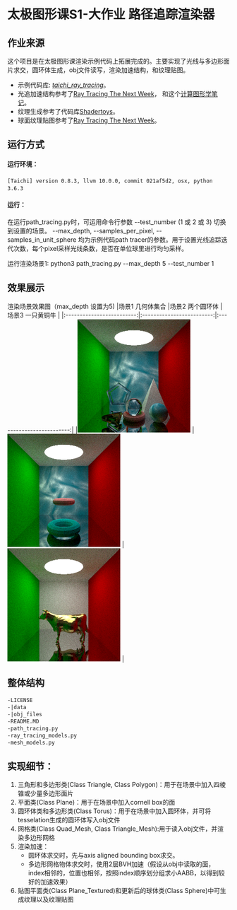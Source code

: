 # 太极图形课S1-大作业 路径追踪渲染器

## 作业来源
这个项目是在太极图形课渲染示例代码上拓展完成的。主要实现了光线与多边形面片求交，圆环体生成，obj文件读写，渲染加速结构，和纹理贴图。

- 示例代码库: [*taichi_ray_tracing*](https://github.com/taichiCourse01/taichi_ray_tracing)。
- 光追加速结构参考了[Ray Tracing The Next Week](https://raytracing.github.io/)，
  和这个[计算图形学笔记](https://zhuanlan.zhihu.com/p/144403802)。
- 纹理生成参考了代码库[Shadertoys](https://github.com/taichiCourse01/--Shadertoys)。
- 球面纹理贴图参考了[Ray Tracing The Next Week](https://raytracing.github.io/)。

## 运行方式

#### 运行环境：
`[Taichi] version 0.8.3, llvm 10.0.0, commit 021af5d2, osx, python 3.6.3`

#### 运行：
在运行path_tracing.py时，可运用命令行参数 --test_number (1 或 2 或 3) 切换到设置的场景。
--max_depth, --samples_per_pixel, --samples_in_unit_sphere 均为示例代码path tracer的参数。用于设置光线追踪迭代次数，每个pixel采样光线条数，是否在单位球里进行均匀采样。

运行渲染场景1: python3 path_tracing.py --max_depth 5 --test_number 1

## 效果展示
渲染场景效果图（max_depth 设置为5)
|场景1 几何体集合 |场景2 两个圆环体 | 场景3 一只黄铜牛 |
|:-------------------------:|:-------------------------:|:-------------------------:|
|<img src="./data/test_scene_1_small.png"> |<img src="./data/test_scene_2_small.png"> |<img src="./data/test_scene_3_small.png"> |

## 整体结构

```
-LICENSE
-|data
-|obj_files
-README.MD
-path_tracing.py
-ray_tracing_models.py
-mesh_models.py
```

## 实现细节：
1. 三角形和多边形类(Class Triangle, Class Polygon)：用于在场景中加入四棱锥或少量多边形面片
2. 平面类(Class Plane)：用于在场景中加入cornell box的面
3. 圆环体类和多边形类(Class Torus)：用于在场景中加入圆环体，并可将tesselation生成的圆环体写入obj文件
4. 网格类(Class Quad_Mesh, Class Triangle_Mesh):用于读入obj文件，并渲染多边形网格
5. 渲染加速：
    - 圆环体求交时，先与axis aligned bounding box求交。
    - 多边形网格物体求交时，使用2层BVH加速（假设从obj中读取的面，index相邻的，位置也相邻，按照index顺序划分组求小AABB，以得到较好的加速效果）
6. 贴图平面类(Class Plane_Textured)和更新后的球体类(Class Sphere)中可生成纹理以及纹理贴图
